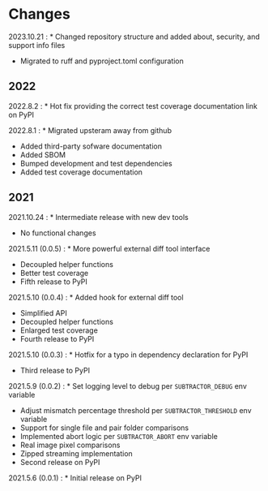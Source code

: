 # Changes

2023.10.21
:    * Changed repository structure and added about, security, and support info files
* Migrated to ruff and pyproject.toml configuration

## 2022

2022.8.2
:    * Hot fix providing the correct test coverage documentation link on PyPI

2022.8.1
:    * Migrated upsteram away from github
* Added third-party sofware documentation
* Added SBOM
* Bumped development and test dependencies
* Added test coverage documentation

## 2021

2021.10.24
:    * Intermediate release with new dev tools
* No functional changes

2021.5.11 (0.0.5)
:    * More powerful external diff tool interface
* Decoupled helper functions
* Better test coverage
* Fifth release to PyPI

2021.5.10 (0.0.4)
:    * Added hook for external diff tool
* Simplified API
* Decoupled helper functions
* Enlarged test coverage
* Fourth release to PyPI

2021.5.10 (0.0.3)
:    * Hotfix for a typo in dependency declaration for PyPI
* Third release to PyPI

2021.5.9 (0.0.2)
:    * Set logging level to debug per `SUBTRACTOR_DEBUG` env variable
* Adjust mismatch percentage threshold per `SUBTRACTOR_THRESHOLD` env variable
* Support for single file and pair folder comparisons
* Implemented abort logic per `SUBTRACTOR_ABORT` env variable
* Real image pixel comparisons
* Zipped streaming implementation
* Second release on PyPI

2021.5.6 (0.0.1)
:    * Initial release on PyPI
